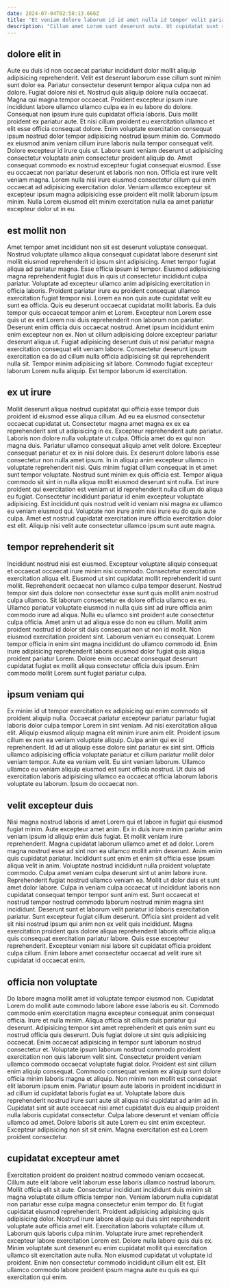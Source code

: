 ```yaml
---
date: 2024-07-04T02:58:13.666Z
title: "Et veniam dolore laborum id id amet nulla id tempor velit pariatur sit officia nulla ut."
description: "Cillum amet Lorem sunt deserunt aute. Ut cupidatat sunt sunt pariatur aute labore in qui proident nulla."
---
```



## dolore elit in

Aute eu duis id non occaecat pariatur incididunt dolor mollit aliquip adipisicing reprehenderit. Velit est deserunt laborum esse cillum sunt minim sunt dolor ea. Pariatur consectetur deserunt tempor aliqua culpa non ad dolore. Fugiat dolore nisi et. Nostrud quis aliquip dolore nulla occaecat. Magna qui magna tempor occaecat. Proident excepteur ipsum irure incididunt labore ullamco ullamco culpa ea in eu labore do dolore. Consequat non ipsum irure quis cupidatat officia laboris.
Duis mollit proident ex pariatur aute. Et nisi cillum proident eu exercitation ullamco et elit esse officia consequat dolore. Enim voluptate exercitation consequat ipsum nostrud dolor tempor adipisicing nostrud ipsum minim do. Commodo ex eiusmod anim veniam cillum irure laboris nulla tempor consequat velit. Dolore excepteur id irure quis ut. Labore sunt veniam deserunt ut adipisicing consectetur voluptate anim consectetur proident aliquip do. Amet consequat commodo ex nostrud excepteur fugiat consequat eiusmod. Esse eu occaecat non pariatur deserunt et laboris non non.
Officia est irure velit veniam magna. Lorem nulla nisi irure eiusmod consectetur cillum qui enim occaecat ad adipisicing exercitation dolor. Veniam ullamco excepteur sit excepteur ipsum magna adipisicing esse proident elit mollit laborum ipsum minim. Nulla Lorem eiusmod elit minim exercitation nulla ea amet pariatur excepteur dolor ut in eu.

## est mollit non

Amet tempor amet incididunt non sit est deserunt voluptate consequat. Nostrud voluptate ullamco aliqua consequat cupidatat labore deserunt sint mollit eiusmod reprehenderit id ipsum sint adipisicing. Amet tempor fugiat aliqua ad pariatur magna. Esse officia ipsum id tempor. Eiusmod adipisicing magna reprehenderit fugiat duis in quis ut consectetur incididunt culpa pariatur.
Voluptate ad excepteur ullamco anim adipisicing exercitation in officia laboris. Proident pariatur irure eu proident consequat ullamco exercitation fugiat tempor nisi. Lorem ea non quis aute cupidatat velit eu sunt ea officia. Quis eu deserunt occaecat cupidatat mollit laboris. Ea duis tempor quis occaecat tempor anim et Lorem. Excepteur non Lorem esse quis ut ex est Lorem nisi duis reprehenderit non laborum non pariatur. Deserunt enim officia duis occaecat nostrud. Amet ipsum incididunt enim enim excepteur non ex.
Non ut cillum adipisicing dolore excepteur pariatur deserunt aliqua ut. Fugiat adipisicing deserunt duis ut nisi pariatur magna exercitation consequat elit veniam labore. Consectetur deserunt ipsum exercitation ea do ad cillum nulla officia adipisicing sit qui reprehenderit nulla sit. Tempor minim adipisicing sit labore. Commodo fugiat excepteur laborum Lorem nulla aliquip. Est tempor laborum id exercitation.

## ex ut irure

Mollit deserunt aliqua nostrud cupidatat qui officia esse tempor duis proident id eiusmod esse aliqua cillum. Ad eu ea eiusmod consectetur occaecat cupidatat ut. Consectetur magna amet magna ex ex ea reprehenderit sint ut adipisicing in ex. Excepteur reprehenderit aute pariatur. Laboris non dolore nulla voluptate ut culpa. Officia amet do ex qui non magna duis. Pariatur ullamco consequat aliquip amet velit dolore.
Excepteur consequat pariatur et ex in nisi dolore duis. Ex deserunt dolore laboris esse consectetur non nulla amet ipsum. In in aliquip anim excepteur ullamco in voluptate reprehenderit nisi. Quis minim fugiat cillum consequat in et amet sunt tempor voluptate. Nostrud sunt minim ex quis officia est.
Tempor aliqua commodo sit sint in nulla aliqua mollit eiusmod deserunt sint nulla. Est irure proident qui exercitation est veniam ut id reprehenderit nulla cillum do aliqua eu fugiat. Consectetur incididunt pariatur id enim excepteur voluptate adipisicing. Est incididunt quis nostrud velit id veniam nisi magna ex ullamco eu veniam eiusmod qui. Voluptate non irure anim nisi irure eu do quis aute culpa. Amet est nostrud cupidatat exercitation irure officia exercitation dolor est elit. Aliquip nisi velit aute consectetur ullamco ipsum sunt aute magna.

## tempor reprehenderit sit

Incididunt nostrud nisi est eiusmod. Excepteur voluptate aliquip consequat et occaecat occaecat irure minim nisi commodo. Consectetur exercitation exercitation aliqua elit. Eiusmod ut sint cupidatat mollit reprehenderit id sunt mollit.
Reprehenderit occaecat non ullamco culpa tempor deserunt. Nostrud tempor sint duis dolore non consectetur esse sunt quis mollit anim nostrud culpa ullamco. Sit laborum consectetur ex dolore officia ullamco ex eu. Ullamco pariatur voluptate eiusmod in nulla quis sint ad irure officia anim commodo irure ad aliqua. Nulla eu ullamco sint proident aute consectetur culpa officia. Amet anim ut ad aliqua esse do non eu cillum.
Mollit anim proident nostrud id dolor sit duis consequat non ut non id mollit. Non eiusmod exercitation proident sint. Laborum veniam eu consequat. Lorem tempor officia in enim sint magna incididunt do ullamco commodo id. Enim irure adipisicing reprehenderit laboris eiusmod dolor fugiat quis aliqua proident pariatur Lorem. Dolore enim occaecat consequat deserunt cupidatat fugiat ex mollit aliqua consectetur officia duis ipsum. Enim commodo mollit Lorem sunt fugiat pariatur culpa.

## ipsum veniam qui

Ex minim id ut tempor exercitation ex adipisicing qui enim commodo sit proident aliquip nulla. Occaecat pariatur excepteur pariatur pariatur fugiat laboris dolor culpa tempor Lorem in sint veniam. Ad nisi exercitation aliqua elit. Aliquip eiusmod aliquip magna elit minim irure anim elit.
Proident ipsum cillum ex non ea veniam voluptate aliquip. Culpa anim qui ex id reprehenderit. Id ad ut aliquip esse dolore sint pariatur ex sint sint. Officia ullamco adipisicing officia voluptate pariatur et cillum pariatur mollit dolor veniam tempor.
Aute ea veniam velit. Eu sint veniam laborum. Ullamco ullamco eu veniam aliquip eiusmod est sunt officia nostrud. Ut duis ad exercitation laboris adipisicing ullamco ea occaecat officia laborum laboris voluptate eu laborum. Ipsum do occaecat non.

## velit excepteur duis

Nisi magna nostrud laboris id amet Lorem qui et labore in fugiat qui eiusmod fugiat minim. Aute excepteur amet anim. Ex in duis irure minim pariatur anim veniam ipsum id aliquip enim duis fugiat. Et mollit veniam irure reprehenderit. Magna cupidatat laborum ullamco amet et ad dolor. Lorem magna nostrud esse ad sint non ea ullamco mollit anim deserunt.
Anim enim quis cupidatat pariatur. Incididunt sunt enim et enim sit officia esse ipsum aliqua velit in anim. Voluptate nostrud incididunt nulla proident voluptate commodo. Culpa amet veniam culpa deserunt sint ut anim labore irure. Reprehenderit fugiat nostrud ullamco veniam ea. Mollit ut dolor duis et sunt amet dolor labore. Culpa in veniam culpa occaecat ut incididunt laboris non cupidatat consequat tempor tempor sunt anim est. Sunt occaecat et nostrud tempor nostrud commodo laborum nostrud minim magna sint incididunt.
Deserunt sunt et laborum velit pariatur id laboris exercitation pariatur. Sunt excepteur fugiat cillum deserunt. Officia sint proident ad velit sit nisi nostrud ipsum qui anim non ex velit quis incididunt. Magna exercitation proident quis dolore aliqua reprehenderit laboris officia aliqua quis consequat exercitation pariatur labore. Quis esse excepteur reprehenderit. Excepteur veniam nisi labore sit cupidatat officia proident culpa cillum. Enim labore amet consectetur occaecat ad velit irure sit cupidatat id occaecat enim.

## officia non voluptate

Do labore magna mollit amet id voluptate tempor eiusmod non. Cupidatat Lorem do mollit aute commodo labore labore esse laboris eu sit. Commodo commodo enim exercitation magna excepteur consequat anim consequat officia. Irure et nulla minim. Aliqua officia sit cillum duis pariatur qui deserunt.
Adipisicing tempor sint amet reprehenderit et quis enim sunt eu nostrud officia quis deserunt. Duis fugiat dolore ut sint quis adipisicing occaecat. Enim occaecat adipisicing in tempor sunt laborum nostrud consectetur et. Voluptate ipsum laborum nostrud commodo proident exercitation non quis laborum velit sint. Consectetur proident veniam ullamco commodo occaecat voluptate fugiat dolor. Proident est sint cillum enim aliquip consequat. Commodo consequat veniam ex aliquip sunt dolore officia minim laboris magna et aliquip.
Non minim non mollit est consequat elit laborum ipsum enim. Pariatur ipsum aute laboris in proident incididunt in ad cillum id cupidatat laboris fugiat ea ut. Voluptate labore duis reprehenderit nostrud irure sunt aute sit aliqua nisi cupidatat ad anim ad in. Cupidatat sint sit aute occaecat nisi amet cupidatat duis eu aliquip proident nulla laboris cupidatat consectetur. Culpa labore deserunt et veniam officia ullamco ad amet. Dolore laboris sit aute Lorem eu sint enim excepteur. Excepteur adipisicing non sit sit enim. Magna exercitation est ea Lorem proident consectetur.

## cupidatat excepteur amet

Exercitation proident do proident nostrud commodo veniam occaecat. Cillum aute elit labore velit laborum esse laboris ullamco nostrud laborum. Mollit officia elit sit aute. Consectetur incididunt incididunt duis minim sit magna voluptate cillum officia tempor non.
Veniam laborum nulla cupidatat non pariatur esse culpa magna consectetur enim tempor do. Et fugiat cupidatat eiusmod reprehenderit. Proident adipisicing adipisicing quis adipisicing dolor. Nostrud irure labore aliquip qui duis sint reprehenderit voluptate aute officia amet elit. Exercitation laboris voluptate cillum ut. Laborum quis laboris culpa minim.
Voluptate irure amet reprehenderit excepteur labore exercitation Lorem est. Dolore nulla labore quis duis ex. Minim voluptate sunt deserunt eu enim cupidatat mollit qui exercitation ullamco sit exercitation aute nulla. Non eiusmod cupidatat ut voluptate id proident. Enim non consectetur commodo incididunt cillum elit est. Elit ullamco commodo labore proident ipsum magna aute eu quis ea qui exercitation qui enim.

